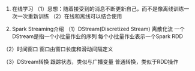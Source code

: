 1. 在线学习
（1）思想：随着接受到的消息不断更新自己，而不是像离线训练一次一次重新训练
（2）在线和离线可以结合使用

2. Spark Streaming介绍
（1）DStream(Discretized Stream) 离散化流
    一个DStream是指一个小批量作业的序列
    每个小批量作业表示一个Spark RDD

（2）时间窗口
    窗口由窗口长度和滑动间隔定义

（3）DStream转换
    跟踪状态，类似与广播变量
    普通转换，类似于RDD操作

